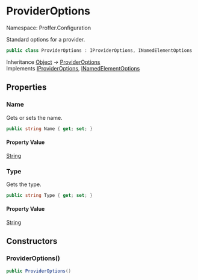 # ProviderOptions

Namespace: Proffer.Configuration

Standard options for a provider.

```csharp
public class ProviderOptions : IProviderOptions, INamedElementOptions
```

Inheritance [Object](https://docs.microsoft.com/en-us/dotnet/api/system.object) → [ProviderOptions](./proffer.configuration.provideroptions)<br>
Implements [IProviderOptions](./proffer.configuration.iprovideroptions), [INamedElementOptions](./proffer.configuration.inamedelementoptions)

## Properties

### **Name**

Gets or sets the name.

```csharp
public string Name { get; set; }
```

#### Property Value

[String](https://docs.microsoft.com/en-us/dotnet/api/system.string)<br>

### **Type**

Gets the type.

```csharp
public string Type { get; set; }
```

#### Property Value

[String](https://docs.microsoft.com/en-us/dotnet/api/system.string)<br>

## Constructors

### **ProviderOptions()**



```csharp
public ProviderOptions()
```
